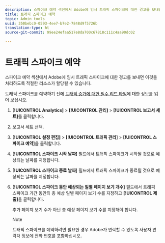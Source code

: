 ```yaml
---
description: 스파이크 예약 섹션에서 Adobe에 임시 트래픽 스파이크에 대한 경고를 보내면 이것을 처리하도록 적절한 리소스가 할당될 수 있습니다.
title: 트래픽 스파이크 예약
topic: Admin tools
uuid: 350bebc0-0593-4ee7-b7e2-7848d9f5726b
translation-type: ht
source-git-commit: 99ee24efaa517e8da700c67818c111c4aa90dc02

---
```



# 트래픽 스파이크 예약

스파이크 예약 섹션에서 Adobe에 임시 트래픽 스파이크에 대한 경고를 보내면 이것을 처리하도록 적절한 리소스가 할당될 수 있습니다.

트래픽 스파이크를 예약하기 전에 [트래픽 증가에 대한 필수 리드 타임](/help/admin/c-traffic-management/traffic-lead-time.md)에 대한 정보를 읽어 보십시오.

1. **[!UICONTROL Analytics]** > **[!UICONTROL 관리]** > **[!UICONTROL 보고서 세트]**&#x200B;를 클릭합니다.
1. 보고서 세트 선택.
1. **[!UICONTROL 설정 편집]** > **[!UICONTROL 트래픽 관리]** > **[!UICONTROL 스파이크 예약]**&#x200B;을 클릭합니다.
1. **[!UICONTROL 스파이크 시작 날짜]** 필드에서 트래픽 스파이크가 시작될 것으로 예상되는 날짜를 지정합니다.
1. **[!UICONTROL 스파이크 종료 날짜]** 필드에서 트래픽 스파이크가 종료될 것으로 예상되는 날짜를 지정합니다.
1. **[!UICONTROL 스파이크 동안 예상되는 일별 페이지 보기 개수]** 필드에서 트래픽 스파이크 기간 동안의 총 예상 일별 페이지 보기 수를 지정하고 **[!UICONTROL 제출]**&#x200B;을 클릭합니다.

   추가 페이지 보기 수가 아닌 총 예상 페이지 보기 수를 지정해야 합니다.

   >[!NOTE]
   >
   >트래픽 스파이크를 예약하려면 필요한 경우 Adobe가 연락할 수 있도록 사용자 연락처 정보에 전화 번호를 포함하십시오.

